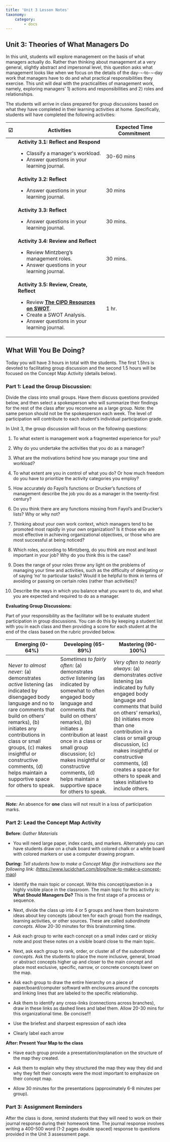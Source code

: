 ```yaml
---
title: 'Unit 3 Lesson Notes'
taxonomy:
    category:
        - docs
---
```


## Unit 3: Theories of What Managers Do

In this unit, students will explore management on the basis of what managers actually do. Rather than thinking about management at a very general, slightly abstract and impersonal level, this question asks what management looks like when we focus on the details of the day-¬‐to-¬‐day work that managers have to do and what practical responsibilities they exercise. This unit will deal with the practicalities of management work, namely, exploring managers’ 1) actions and responsibilities and 2) roles and relationships.

The students will arrive in class prepared for group discussions based on what they have completed in their learning activities at home.  Specifically, students will have completed the following activities:

| **☑** | **Activities**                            | **Expected Time Commitment** |
|---|-------------------------------------------|------------------------------|
|   | **Activity 3.1: Reflect and Respond** <ul><li> Classify a manager's workload. <li>Answer questions in your learning journal. | 30-60 mins                   |
|   | **Activity 3.2: Reflect** <ul><li> Answer questions in your learning journal.             | 30 mins                      |
|   | **Activity 3.3: Reflect** <ul><li>Answer questions in your learning journal.    | 30 mins.                     |
|   | **Activity 3.4: Review and Reflect** <ul><li> Review Mintzberg’s management roles. <li> Answer questions in your learning journal.   | 30 mins.     |
|   | **Activity 3.5: Review, Create, Reflect** <ul><li> Review [**The CIPD Resources on SWOT**](https://www.cipd.co.uk/knowledge/strategy/organisational-development/swot-analysis-factsheet). <li>Create a SWOT Analysis. <li>Answer questions in your learning journal.| 1 hr.    |

## What Will You Be Doing?

Today you will have 3 hours in total with the students. The first 1.5hrs is devoted to facilitating group discussion and the second 1.5 hours will be focused on the Concept Map Activity (details below).

### Part 1: Lead the Group Discussion:

Divide the class into small groups. Have them discuss questions provided below, and then select a spokesperson who will summarize their findings for the rest of the class after you reconvene as a large group. Note: the same person should not be the spokesperson each week. The level of participation will contribute to each student’s individual participation grade. 

In Unit 3, the group discussion will focus on the following questions:

  1.  To what extent is management work a fragmented experience for you?

  2.  Why do you undertake the activities that you do as a manager?

  3.  What are the motivations behind how you manage your time and workload?

  4.  To what extent are you in control of what you do? Or how much freedom do you have to prioritize the activity categories you employ?

  5.  How accurately do Fayol’s functions or Drucker’s functions of management describe the job you do as a manager in the twenty-first century?

  6.  Do you think there are any functions missing from Fayol’s and Drucker’s lists? Why or why not?

  7.  Thinking about your own work context, which managers tend to be promoted most rapidly in your own organization? Is it those who are most effective in achieving organizational objectives, or those who are most successful at being noticed?

  8.  Which roles, according to Mintzberg, do you think are most and least important in your job? Why do you think this is the case?

  9.  Does the range of your roles throw any light on the problems of managing your time and activities, such as the difficulty of delegating or of saying ‘no’ to particular tasks? Would it be helpful to think in terms of avoiding or passing on certain roles (rather than activities)?

  10. Describe the ways in which you balance what you want to do, and what you are expected and required to do as a manager.

**Evaluating Group Discussions:**


Part of your responsibility as the facilitator will be to evaluate student participation in group discussions. You can do this by keeping a student list with you in each class and then providing a score for each student at the end of the class based on the rubric provided below.

| **Emerging (0-64%)**                                                                                                                                                                                                                                                                                                               | **Developing (65-89%)**                                                                                                                                                                                                                                                                                                                                           | **Mastering (90-100%)**                                                                                                                                                                                                                                                                                                                                                    |
|------------------------------------------------------------------------------------------------------------------------------------------------------------------------------------------------------------------------------------------------------------------------------------------------------------------------------------|-------------------------------------------------------------------------------------------------------------------------------------------------------------------------------------------------------------------------------------------------------------------------------------------------------------------------------------------------------------------|----------------------------------------------------------------------------------------------------------------------------------------------------------------------------------------------------------------------------------------------------------------------------------------------------------------------------------------------------------------------------|
| N*ever to almost never:* (a) demonstrates *active* listening (as indicated by disengaged body language and no to rare comments that build on others’ remarks), (b) initiates any contributions in class or small groups, (c) makes insightful or constructive comments, (d) helps maintain a supportive space for others to speak. | S*ometimes to fairly often:* (a) demonstrates *active* listening (as indicated by somewhat to often engaged body language and comments that build on others’ remarks), (b) initiates a contribution at least once in a class or small group discussion; (c) makes insightful or constructive comments, (d) helps maintain a supportive space for others to speak. | *Very often to nearly always*: (a) demonstrates *active* listening (as indicated by fully engaged body language and comments that build on others’ remarks), (b) initiates more than one contribution in a class or small group discussion, (c) makes insightful or constructive comments, (d) creates a space for others to speak and takes initiative to include others. |

***Note:*** An absence for **one** class will not result in a loss of participation marks.

### Part 2: Lead the Concept Map Activity

**Before**: *Gather Materials*

-   You will need large paper, index cards, and markers. Alternately you can have students draw on a chalk board with colored chalk or a white board with colored markers or use a computer drawing program.

**During:** *Tell students how to make a Concept Map (for instructions see the following link: (*<https://www.lucidchart.com/blog/how-to-make-a-concept-map>)

-   Identify the main topic or concept. Write this concept/question in a highly visible place in the classroom. The main topic for this activity is: **What Should Managers Do?** This is the first stage of a process or sequence.

-   Next, divide the class up into 4 or 5 groups and have them brainstorm ideas about key concepts (about ten for each group) from the readings, learning activities, or other sources. These are called *subordinate concepts.* Allow 20-30 minutes for this brainstorming time.

-   Ask each group to write each concept on a small index card or sticky note and post these notes on a visible board close to the main topic.

-   Next, ask each group to rank, order, or cluster all of the *subordinate concepts*. Ask the students to place the more inclusive, general, broad or abstract concepts higher up and closer to the main concept and place most exclusive, specific, narrow, or concrete concepts lower on the map.

-   Ask each group to draw the entire hierarchy on a piece of paper/board/computer softward with enclosures around the concepts and linking lines that are labeled to the specific relationship.

-   Ask them to identify any cross-links (connections across branches), draw in these links as dashed lines and label them. Allow 20-30 mins for this organizational time. Be concise!!!

-   Use the briefest and sharpest expression of each idea

-   Clearly label each arrow

**After: Present Your Map to the class**

-   Have each group provide a presentation/explanation on the structure of the map they created.   

-   Ask them to explain why they structured the map they way they did and why they felt their concepts were the most important to emphasize on their concept map.

-   Allow 30 minutes for the presentations (approximately 6-8 minutes per group).

### Part 3: Assignment Reminders

After the class is done, remind students that they will need to work on their journal response during their homework time. The journal response involves writing a 400-500 word (1-2 pages double spaced) response to questions provided in the Unit 3 assessment page.

